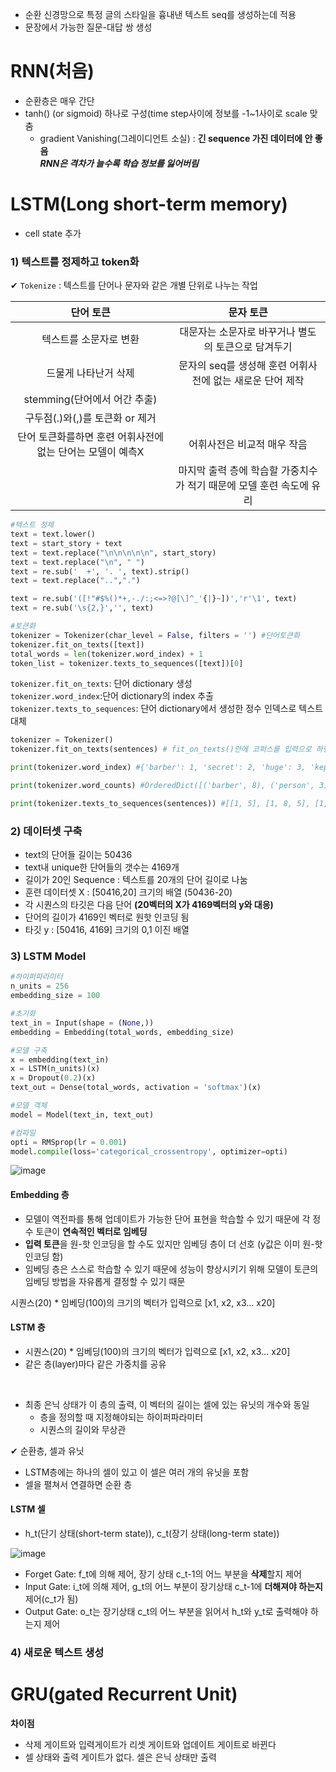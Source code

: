 - 순환 신경망으로 특정 글의 스타일을 흉내낸 텍스트 seq를 생성하는데 적용
- 문장에서 가능한 질문-대답 쌍 생성

# RNN(처음)
- 순환층은 매우 간단
- tanh() (or sigmoid) 하나로 구성(time step사이에 정보를 -1~1사이로 scale 맞춤
  - gradient Vanishing(그레이디언트 소실) : **긴 sequence 가진 데이터에 안 좋음**  
***RNN은 격차가 늘수록 학습 정보를 잃어버림***

# LSTM(Long short-term memory)
- cell state 추가
### 1) 텍스트를 정제하고 token화
✔ ```Tokenize``` : 텍스트를 단어나 문자와 같은 개별 단위로 나누는 작업  

|단어 토큰|문자 토큰|
|:-------------:|:---------:|
|텍스트를 소문자로 변환|대문자는 소문자로 바꾸거나 별도의 토큰으로 담겨두기|
|드물게 나타난거 삭제|문자의 seq를 생성해 훈련 어휘사전에 없는 새로운 단어 제작|
|stemming(단어에서 어간 추출)||
|구두점(.)와(,)를 토큰화 or 제거||
|단어 토큰화를하면 훈련 어휘사전에 없는 단어는 모델이 예측X|어휘사전은 비교적 매우 작음|
||마지막 출력 층에 학습할 가중치수가 적기 때문에 모델 훈련 속도에 유리

```python
#텍스트 정제
text = text.lower()
text = start_story + text
text = text.replace("\n\n\n\n\n", start_story)
text = text.replace("\n", " ")
text = re.sub('  +', '. ', text).strip()
text = text.replace("..",".")

text = re.sub('([!"#$%()*+,-./:;<=>?@[\]^_'{|}~])','r'\1', text)
text = re.sub('\s{2,}','', text)
```
```python
#토큰화
tokenizer = Tokenizer(char_level = False, filters = '') #단어토큰화
tokenizer.fit_on_texts([text])
total_words = len(tokenizer.word_index) + 1
token_list = tokenizer.texts_to_sequences([text])[0]
```

```tokenizer.fit_on_texts```: 단어 dictionary 생성  
```tokenizer.word_index```:단어 dictionary의 index 추출  
```tokenizer.texts_to_sequences```: 단어 dictionary에서 생성한 정수 인덱스로 텍스트 대체  

```python
tokenizer = Tokenizer()
tokenizer.fit_on_texts(sentences) # fit_on_texts()안에 코퍼스를 입력으로 하면 빈도수를 기준으로 단어 집합을 생성한다.

print(tokenizer.word_index) #{'barber': 1, 'secret': 2, 'huge': 3, 'kept': 4, 'person': 5, 'word': 6, 'keeping': 7, 'good': 8, 'knew': 9, 'driving': 10, 'crazy': 11, 'went': 12, 'mountain': 13}

print(tokenizer.word_counts) #OrderedDict([('barber', 8), ('person', 3), ('good', 1), ('huge', 5), ('knew', 1), ('secret', 6), ('kept', 4), ('word', 2), ('keeping', 2), ('driving', 1), ('crazy', 1), ('went', 1), ('mountain', 1)])

print(tokenizer.texts_to_sequences(sentences)) #[[1, 5], [1, 8, 5], [1, 3, 5], [9, 2], [2, 4, 3, 2], [3, 2], [1, 4, 6], [1, 4, 6], [1, 4, 2], [7, 7, 3, 2, 10, 1, 11], [1, 12, 3, 13]]
```


### 2) 데이터셋 구축
- text의 단어들 길이는 50436
- text내 unique한 단어들의 갯수는 4169개  
- 길이가 20인 Sequence : 텍스트를 20개의 단어 길이로 나눔
- 훈련 데이터셋 X : [50416,20] 크기의 배열 (50436-20)
- 각 시퀀스의 타깃은 다음 단어 **(20벡터의 X가 4169벡터의 y와 대응)**
- 단어의 길이가 4169인 벡터로 원핫 인코딩 됨
- 타깃 y : [50416, 4169] 크기의 0,1 이진 배열

### 3) LSTM Model

```python
#하이퍼파라미터
n_units = 256
embedding_size = 100

#초기화
text_in = Input(shape = (None,))
embedding = Embedding(total_words, embedding_size)

#모델 구축
x = embedding(text_in)
x = LSTM(n_units)(x)
x = Dropout(0.2)(x)
text_out = Dense(total_words, activation = 'softmax')(x)

#모델 객체
model = Model(text_in, text_out)

#컴파일
opti = RMSprop(lr = 0.001)
model.compile(loss='categorical_crossentropy', optimizer=opti)
```

![image](https://user-images.githubusercontent.com/72767245/103923534-9002b300-5158-11eb-8dc0-e6814745c9ea.png)

#### Embedding 층
- 모델이 역전파를 통해 업데이트가 가능한 단어 표현을 학습할 수 있기 때문에 각 정수 토큰이 **연속적인 벡터로 임베딩**
- **입력 토큰**을 원-핫 인코딩을 할 수도 있지만 임베딩 층이 더 선호 (y값은 이미 원-핫 인코딩 함)
- 임베딩 층은 스스로 학습할 수 있기 때문에 성능이 향상시키기 위해 모델이 토큰의 임베딩 방법을 자유롭게 결정할 수 있기 때문  

시퀀스(20) * 임베딩(100)의 크기의 벡터가 입력으로 [x1, x2, x3... x20] 

#### LSTM 층
- 시퀀스(20) * 임베딩(100)의 크기의 벡터가 입력으로 [x1, x2, x3... x20]  
- 같은 층(layer)마다 같은 가중치를 공유  
<br>

- 최종 은닉 상태가 이 층의 출력, 이 벡터의 길이는 셀에 있는 유닛의 개수와 동일
  - 층을 정의할 때 지정해야되는 하이퍼파라미터
  - 시퀀스의 길이와 무상관

✔ 순환층, 셀과 유닛
- LSTM층에는 하나의 셀이 있고 이 셀은 여러 개의 유닛을 포함
- 셀을 펼쳐서 연결하면 순환 층

#### LSTM 셀
- h_t(단기 상태(short-term state)), c_t(장기 상태(long-term state))

![image](https://user-images.githubusercontent.com/72767245/103927355-95163100-515d-11eb-8270-b70bb9e5e428.png)

- Forget Gate: f_t에 의해 제어, 장기 상태 c_t-1의 어느 부분을 **삭제**할지 제어
- Input Gate: i_t에 의해 제어, g_t의 어느 부분이 장기상태 c_t-1에 **더해져야 하는지** 제어(c_t가 됨)
- Output Gate: o_t는 장기상태 c_t의 어느 부분을 읽어서 h_t와 y_t로 출력해야 하는지 제어

<p align = "center><img src="https://user-images.githubusercontent.com/72767245/103927728-2dacb100-515e-11eb-8745-6dc9a1375f40.png" width = 30%></p>

### 4) 새로운 텍스트 생성


# GRU(gated Recurrent Unit)
**차이점**
- 삭제 게이트와 입력게이트가 리셋 게이트와 업데이트 게이트로 바뀐다
- 셀 상태와 출력 게이트가 없다. 셀은 은닉 상태만 출력
